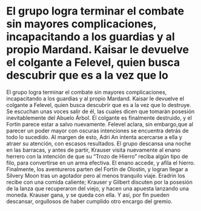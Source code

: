 # El grupo logra terminar el combate sin mayores complicaciones, incapacitando a los guardias y al propio Mardand. Kaisar le devuelve el colgante a Felevel, quien busca descubrir que es a la vez que lo 

El grupo logra terminar el combate sin mayores complicaciones, incapacitando a los guardias y al propio Mardand. Kaisar le devuelve el colgante a Felevel, quien busca descubrir que es a la vez que lo destruye. Se escuchan unas voces salir de él, las cuales dicen que tomarán posesión inevitablemente del Abuelo Árbol. El colgante es finalmente destruido, y el Fortín parece estar a salvo nuevamente. 
    Felevel aclara, sin embargo,que al parecer un poder mayor con oscuras intenciones se encuentra detrás de todo lo sucedido. Al margen de esto, Adri An intenta acercarse a ella y atraer su atención, con escasos resultados.
El grupo descansa una noche en las barracas, y antes de partir, Krauser visita nuevamente al enano herrero con la intención de que su “Trozo de Hierro” reciba algún tipo de filo, para convertirse en un arma efectiva. El enano accede, y afila el hierro. 
Finalmente, los aventureros parten del Fortín de Olostin, y logran llegar a Silvery Moon tras un agotador pero al menos tranquilo viaje. Eradrin los recibe con una comida caliente; Krauser y Gilbert discuten por la posesión de la lanza que recuperaron del viejo, y hacen una apuesta lanzando una moneda. Krauser gana, y se queda con ella. Y así, por fin pueden descansar, orgullosos de haber cumplido otro encargo del gremio.

